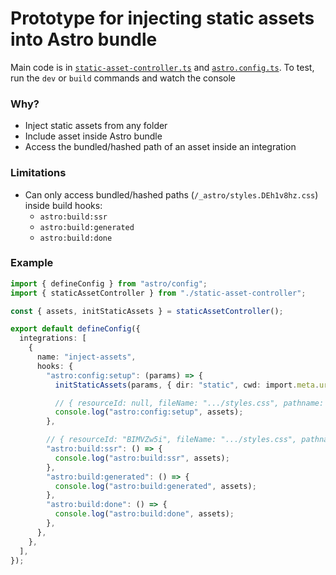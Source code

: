 # Prototype for injecting static assets into Astro bundle

Main code is in [`static-asset-controller.ts`](static-asset-controller.ts) and [`astro.config.ts`](astro.config.ts). To test, run the `dev` or `build` commands and watch the console

### Why?

- Inject static assets from any folder
- Include asset inside Astro bundle
- Access the bundled/hashed path of an asset inside an integration

### Limitations

- Can only access bundled/hashed paths (`/_astro/styles.DEh1v8hz.css`) inside build hooks:
  - `astro:build:ssr`
  - `astro:build:generated`
  - `astro:build:done`


### Example

```ts
import { defineConfig } from "astro/config";
import { staticAssetController } from "./static-asset-controller";

const { assets, initStaticAssets } = staticAssetController();

export default defineConfig({
  integrations: [
    {
      name: "inject-assets",
      hooks: {
        "astro:config:setup": (params) => {
          initStaticAssets(params, { dir: "static", cwd: import.meta.url });

          // { resourceId: null, fileName: ".../styles.css", pathname: "/styles.css" }
          console.log("astro:config:setup", assets);
        },

        // { resourceId: "BIMVZw5i", fileName: ".../styles.css", pathname: "/_astro/styles.DEh1v8hz.css" }
        "astro:build:ssr": () => {
          console.log("astro:build:ssr", assets);
        },
        "astro:build:generated": () => {
          console.log("astro:build:generated", assets);
        },
        "astro:build:done": () => {
          console.log("astro:build:done", assets);
        },
      },
    },
  ],
});
```
